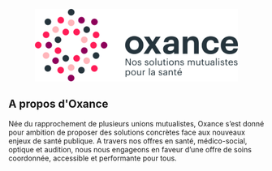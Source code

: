 <p align="center"><a href="https://oxance.fr" target="_blank"><img src="https://github.com/oxance/.github/blob/main/profile/logo-details.png?raw=true" width="400"></a></p>

## A propos d'Oxance
Née du rapprochement de plusieurs unions mutualistes, Oxance s’est donné pour ambition de proposer des solutions concrètes face aux nouveaux enjeux de santé publique. A travers nos offres en santé, médico-social, optique et audition, nous nous engageons en faveur d’une offre de soins coordonnée, accessible et performante pour tous.
